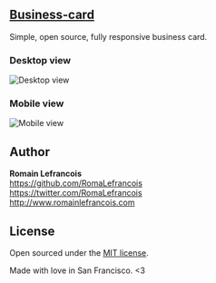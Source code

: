## [Business-card](http://www.romainlefrancois.com)

Simple, open source, fully responsive business card.

### Desktop view  
![Desktop view](https://cloud.githubusercontent.com/assets/2098871/3807261/9953a400-1c62-11e4-923a-5a9a270be93f.png)  


### Mobile view  
![Mobile view](https://cloud.githubusercontent.com/assets/2098871/3807278/01c5697e-1c63-11e4-9c5b-54e9af59c467.png)  

## Author

**Romain Lefrancois**  
<https://github.com/RomaLefrancois>  
<https://twitter.com/RomaLefrancois>  
<http://www.romainlefrancois.com>


## License

Open sourced under the [MIT license](LICENSE).

Made with love in San Francisco. <3
